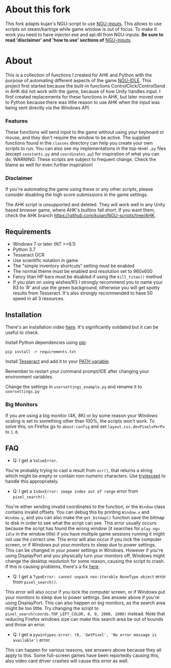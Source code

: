 # About this fork
This fork adapts kujan's NGU-script to use [NGU-inputs](https://github.com/rigged-regie/NGU-inputs). This allows to use scripts on steam/kartrige while game window is out of focus. To make it work you need to have injector.exe and api.dll from NGU-inputs. __Be sure to read 'disclaimer' and 'how to use' sections of__ [NGU-inputs](https://github.com/rigged-regie/NGU-inputs).

# About
This is a collection of functions I created for AHK and Python with the purpose of automating different aspects of the game [NGU-IDLE](https://www.kongregate.com/games/somethingggg/ngu-idle). This project first started because the built-in functions ControlClick/ControlSend in AHK did not work with the game, because of how Unity handles input. I first created replacements for these functions in AHK, but later moved over to Python because there was little reason to use AHK when the input was being sent directly via the Windows API.

### Features
These functions will send input to the game without using your keyboard or mouse, and they don't require the window to be active. The supplied functions found in the `classes` directory can help you create your own scripts to run. You can also see my implementations in the top-level `.py` files (except `constants.py` and `coordinates.py`) for inspiration of what you can do. WARNING: These scripts are subject to frequent change.
Check the blame as well for even further inspiration!

### Disclaimer
If you're automating the game using these or any other scripts, please consider disabling the high score submissions in the game settings.

The AHK script is unsupported and deleted. They will work well in any Unity based browser game, where AHK's builtins fall short. If you want them, check the AHK branch https://github.com/kujan/NGU-scripts/tree/AHK.

## Requirements
* Windows 7 or later (NT >=6.1)
* Python 3.7
* Tesseract OCR
* Use scientific notation in game
* The "simple inventory shortcuts" setting must be enabled
* The normal theme must be enabled and resolution set to 960x600
* Fancy titan HP bars must be disabled if using the ``kill_titan()`` method
* If you plan on using wishes/R3 I strongly recommend you to name your R3 to 'R' and use the green background, otherwise you will get spotty results from Tesseract. It's also strongly recommended to have 50 speed in all 3 resources.

## Installation
There's an installation video [here](https://streamable.com/qbql0).
It's significantly outdated but it can be useful to check.

Install Python dependencies using [pip](https://pip.pypa.io/en/stable/quickstart/):
```
pip install -r requirements.txt
```
Install [Tesseract](https://github.com/tesseract-ocr/tesseract/releases) and add it to your [PATH variable](https://helpdeskgeek.com/windows-10/add-windows-path-environment-variable/).

Remember to restart your command prompt/IDE after changing your environment variables.

Change the settings in ``usersettings_example.py`` and rename it to ``usersettings.py``

### Big Monitors
If you are using a big monitor (4K, 8K) or by some reason your Windows scaling is set to something other than 100%, the scripts won't work.
To solve this, on Firefox go to ```about:config``` and set ```layout.css.devPixelsPerPx``` to ```1.0```.

## FAQ
* Q: I get a ``ValueError``.

You're probably trying to cast a result from `ocr()`, that returns a string which might be empty or contain non-numeric characters. Use [try/except](https://docs.python.org/3/tutorial/errors.html#handling-exceptions) to handle this appropriately.

* Q: I get a ``IndexError: image index out of range`` error from ``pixel_search()``.

You're either sending invalid coordinates to the function, or the ``Window`` class contains invalid offsets. You can debug this by printing ``Window.x`` and ``Window.y``, and you can also make the ``get_bitmap()`` function save the bitmap to disk in order to see what the script can see. This error usually occurs because the script has found the wrong window (it searches for `play ngu idle` in the window title) if you have multiple game sessions running it might not use the correct one. This error will also occur if you lock the computer screen, or if Windows put your monitors to sleep due to power settings. This can be changed in your power settings in Windows. However if you're using DisplayPort and you physically turn your monitors off, Windows might change the desktop resolution for some reason, causing the script to crash. If this is causing problems, there's a fix [here](https://answers.microsoft.com/en-us/windows/forum/windows_7-hardware/windows-7-movesresizes-windows-on-monitor-power/1653aafb-848b-464a-8c69-1a68fbd106aa).

* Q: I get a ``TypeError: cannot unpack non-iterable NoneType object`` error from ``pixel_search()``.

This error will also occur if you lock the computer screen, or if Windows put your monitors to sleep due to power settings. See answer above if you're using DisplayPort.
This can also happen on big monitors, as the search area might be too little. Try changing the script to ```pixel_search(coords.TOP_LEFT_COLOR, 0, 0, 2000, 1000)``` instead. Note that reducing Firefox windows size can make this search area be out of bounds and throw an error.

* Q: I get a ``pywintypes.error: (0, 'GetPixel', 'No error message is available')`` error.

This can happen for various reasons, see answers above because they all apply to this. Some full-screen games have been reportedly causing this, also video card driver crashes will cause this error as well.
